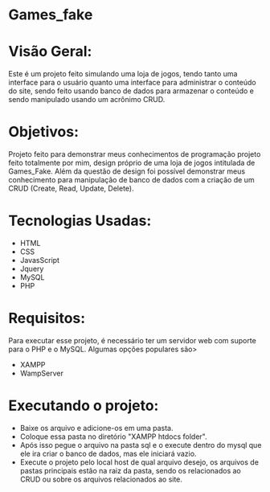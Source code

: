 # Games_fake

# Visão Geral:
Este é um projeto feito simulando uma loja de jogos, tendo tanto uma interface para o usuário quanto uma interface para administrar o conteúdo do site, sendo feito usando banco de dados para armazenar o conteúdo e sendo manipulado usando um acrônimo CRUD.

# Objetivos:
Projeto feito para demonstrar meus conhecimentos de programação projeto feito totalmente por mim, design próprio de uma loja de jogos intitulada de Games_Fake. Além da questão de design foi possível demonstrar meus conhecimento para manipulação de banco de dados com a criação de um CRUD (Create, Read, Update, Delete).

# Tecnologias Usadas:
- HTML
- CSS
- JavasScript
- Jquery
- MySQL
- PHP

# Requisitos:
Para executar esse projeto, é necessário ter um servidor web com suporte para o PHP e o MySQL. Algumas opções populares são>
- XAMPP
- WampServer

# Executando o projeto: 
- Baixe os arquivo e adicione-os em uma pasta.
- Coloque essa pasta no diretório "XAMPP htdocs folder".
- Após isso pegue o arquivo na pasta sql e o execute dentro do mysql que ele ira criar o banco de dados, mas ele iniciará vazio.
- Execute o projeto pelo local host de qual arquivo desejo, os arquivos de pastas principais estão na raiz da pasta, sendo os relacionados ao CRUD ou sobre os arquivos relacionados ao site.
